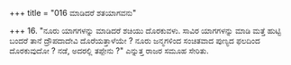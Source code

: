 +++
title = "016 ಮಾಡಿದರೆ ಶತಯಾಗವನು"

+++
16. "ನೂರು ಯಾಗಗಳನ್ನು ಮಾಡಿದರೆ ಶಚಿಯು ದೊರಕುವಳು. ಸಾವಿರ ಯಾಗಗಳನ್ನು ಮಾಡಿ ಮತ್ತೆ ಹುಟ್ಟಿ ಬಂದರೆ ತಾನೆ ದ್ರೌಪದಾದೇವಿ ದೊರೆಯತ್ತಾಳೆಯೇ ? ನೂರು ಜನ್ಮಗಳಿಂದ ಸಂಚಿತವಾದ ಪುಣ್ಯದ ಫಲದಿಂದ ದೊರಕುವುದೋ ?  ನಡೆ, ಅದರಲ್ಲಿ ತಪ್ಪೇನು ?" ಎನ್ನುತ್ತ ರಾಜರ ಸಮೂಹ ಸೇರಿತು.